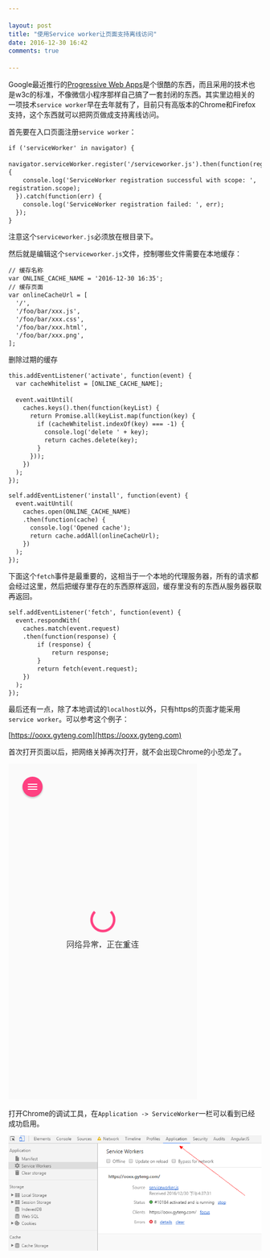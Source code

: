 ```yaml
---

layout: post
title: "使用Service worker让页面支持离线访问"
date: 2016-12-30 16:42
comments: true

---
```

Google最近推行的[Progressive Web Apps](https://developers.google.com/web/progressive-web-apps/)是个很酷的东西，而且采用的技术也是w3c的标准，不像微信小程序那样自己搞了一套封闭的东西。其实里边相关的一项技术`service worker`早在去年就有了，目前只有高版本的Chrome和Firefox支持，这个东西就可以把网页做成支持离线访问。

首先要在入口页面注册`service worker`：

```
if ('serviceWorker' in navigator) {
  navigator.serviceWorker.register('/serviceworker.js').then(function(registration) {
    console.log('ServiceWorker registration successful with scope: ', registration.scope);
  }).catch(function(err) {
    console.log('ServiceWorker registration failed: ', err);
  });
}
```

注意这个`serviceworker.js`必须放在根目录下。

然后就是编辑这个`serviceworker.js`文件，控制哪些文件需要在本地缓存：

```
// 缓存名称
var ONLINE_CACHE_NAME = '2016-12-30 16:35';
// 缓存页面
var onlineCacheUrl = [
  '/',
  '/foo/bar/xxx.js',
  '/foo/bar/xxx.css',
  '/foo/bar/xxx.html',
  '/foo/bar/xxx.png',
];
```

删除过期的缓存

```
this.addEventListener('activate', function(event) {
  var cacheWhitelist = [ONLINE_CACHE_NAME];

  event.waitUntil(
    caches.keys().then(function(keyList) {
      return Promise.all(keyList.map(function(key) {
        if (cacheWhitelist.indexOf(key) === -1) {
          console.log('delete ' + key);
          return caches.delete(key);
        }
      }));
    })
  );
});
```

```
self.addEventListener('install', function(event) {
  event.waitUntil(
    caches.open(ONLINE_CACHE_NAME)
    .then(function(cache) {
      console.log('Opened cache');
      return cache.addAll(onlineCacheUrl);
    })
  );
});
```

下面这个`fetch`事件是最重要的，这相当于一个本地的代理服务器，所有的请求都会经过这里，然后把缓存里存在的东西原样返回，缓存里没有的东西从服务器获取再返回。

```
self.addEventListener('fetch', function(event) {
  event.respondWith(
    caches.match(event.request)
    .then(function(response) {
        if (response) {
            return response;
        }
        return fetch(event.request);
    })
  );
});
```

最后还有一点，除了本地调试的`localhost`以外，只有https的页面才能采用`service worker`。可以参考这个例子：

[https://ooxx.gyteng.com](https://ooxx.gyteng.com)

首次打开页面以后，把网络关掉再次打开，就不会出现Chrome的小恐龙了。

![serviceworker0](/media/pic/serviceworker0.png)

打开Chrome的调试工具，在`Application -> ServiceWorker`一栏可以看到已经成功启用。

![serviceworker1](/media/pic/serviceworker1.png)
